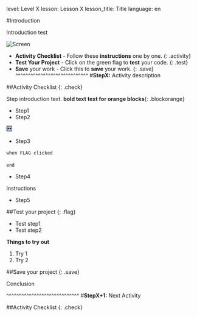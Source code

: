 level: Level X
lesson: Lesson X
lesson_title: Title
language: en

#Introduction

Introduction test

![Screen](screen.gif)
			
+ **Activity Checklist** - Follow these **instructions** one by one.
{: .activity}
+ **Test Your Project** - Click on the green flag to **test** your code.
{: .test}
+ **Save** your work - Click this to **save** your work.
{: .save}	
^^^^^^^^^^^^^^^^^^^^^^^^^^^^^
#**StepX:** Activity description

##Activity Checklist {: .check}

Step introduction text. **bold text** **text for orange blocks**{: .blockorange}

+ Step1 
+ Step2

![btn-left-rigth](../assets/img/btn-left-right.gif)

+ Step3

```scratch
when FLAG clicked

end

```

+ Step4

Instructions

+ Step5


##Test your project {: .flag}

+ Test step1
+ Test step2

**Things to try out**

1. Try 1
2. Try 2


##Save your project {: .save}

Conclusion

^^^^^^^^^^^^^^^^^^^^^^^^^^^^^
#**StepX+1:** Next Activity

##Activity Checklist {: .check}


